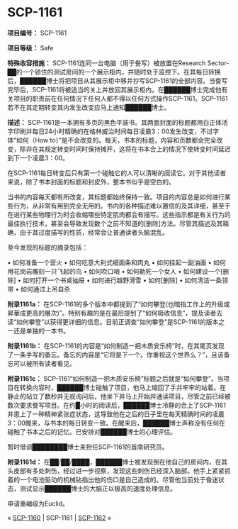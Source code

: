 # SCP-1161
                        


**项目编号：** SCP-1161

**项目等级：** Safe

**特殊收容措施：** SCP-1161连同一台电脑（用于誊写）被放置在Research Sector-██的一个锁住的测试房间的一个展示柜内，并随时处于监控下。在其每日转换后，██████博士将把项目从其展示柜中移并抄写SCP-1161的全部内容。当誊写完毕后，SCP-1161将被适当的关上并放回其展示柜内。在██████博士完成他有关项目的职责前在任何情况下任何人都不得以任何方式操作SCP-1161。SCP-1161若不在其定期转变其内发生改变应马上通知██████博士。

**描述：** SCP-1161是一本拥有多页的黑色平装书。其两面封面的标题都用白正体活字印刷并每日24小时精确的在格林威治时间每日凌晨3：00发生改变，不过字体“如何（How to）”是不会改变的。每天，书本的标题，内容和页数都会完全改变，除非在其规定转变时间时保持摊开，这将在书本合上的情况下使转变时间延迟到下一个凌晨3：00。

在SCP-1161每日转变后只有第一个碰触它的人可以清晰的阅读它。对于其他读者来说，除了书本封面的标题和封皮外，整本书似乎是空白的。

当书的内容每天都有所改变，其标题都始终保持一致。项目的内容总是如何进行某些行为，从非常有用到完全无用的。书内的各种描述难以置信的及其详细，甚至于在进行某些物理行为时会收缩哪些特定肌肉都会有描写。这些指示都是有关行为的最佳执行技术，甚至会导致发现数个之前不知道的[删除]方法。尽管其描述及其精确，由于其过度描写的性质，经常会让普通读者头脑混乱。

至今发现的标题的摘录包括：

• 如何准备一个营火
• 如何吃意大利式细面条和肉丸
• 如何挂起一副油画
• 如何用花岗岩雕刻一只飞起的鸟
• 如何吹口哨
• 如何勒死一个女人
• 如何建设一个[删除]
• 如何打开一个书桌抽屉
• 如何进行越野滑雪
• 如何[删除]
• 如何清洁一条领带
• 如何通过上吊自杀

**附录1161a：** 在SCP-1161的多个版本中都提到了“如何攀登(也暗指工作上的升级或昇華成更高的層次)”。特别有趣的是在最后提到了“如何吸收信息”，提及读者去读“如何攀登”以获得更详细的信息。目前正调查“如何攀登”是SCP-1161的版本之一还是单独的一本书。

**附录1161b：** 在SCP-1161的内容是“如何制造一把木质安乐椅”时，在其尾页发现了一条手写的备忘。备忘的内容是“它将是下一个。你重视这个世界么？”，且该备忘可以被所有读者看见。

**附录1161c：** SCP-1161“如何制造一把木质安乐椅”标题之后就是“如何攀登”。当项目在转换内容时，██████博士碰触了项目，他马上缩回了手并牢牢的站着。在静止的站立了数秒并无视询问后，他坐下并马上开始并通读项目，尽管之前已经被数次要求誊写项目。在约█小时的阅读后，██████博士冷静的合上了SCP-1161并患上了一种精神紧张症状态，这导致他在之后的日子里在每天精确时间的凌晨3：00醒来，与书本的每日转变一致。在醒来后，██████博士声称没有任何在碰触了书本之后的记忆。已安排对██████博士的心理评估。

暂时借调████████博士来担任SCP-1161的首席研究员。

**附录1161d：** 在██/██/████，██████博士被发现倒在他自己的房间内，在其头皮部有多处刺伤，经过进一步视察，发现这些刺伤已经深入脑部。他手上紧紧抓着的一个电池驱动的机械钻指出他的伤口是自己造成的。尽管他当前处于昏迷状态，测试显示██████博士的大脑正以极高的速度处理信息。

申请重编级为Euclid。



« [SCP-1160](/scp-1160) | SCP-1161 | [SCP-1162](/scp-1162) »





                    